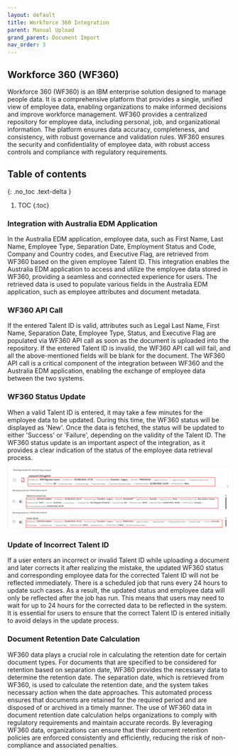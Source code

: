 ```yaml
---
layout: default
title: Workforce 360 Integration
parent: Manual Upload
grand_parent: Document Import
nav_order: 3
---
```


## Workforce 360 (WF360)

Workforce 360 (WF360) is an IBM enterprise solution designed to manage people data. It is a comprehensive platform that provides a single, unified view of employee data, enabling organizations to make informed decisions and improve workforce management. WF360 provides a centralized repository for employee data, including personal, job, and organizational information. The platform ensures data accuracy, completeness, and consistency, with robust governance and validation rules. WF360 ensures the security and confidentiality of employee data, with robust access controls and compliance with regulatory requirements.

## Table of contents
{: .no_toc .text-delta }

1. TOC
{:toc}

### Integration with Australia EDM Application

In the Australia EDM application, employee data, such as First Name, Last Name, Employee Type, Separation Date, Employment Status and Code, Company and Country codes, and Executive Flag, are retrieved from WF360 based on the given employee Talent ID. This integration enables the Australia EDM application to access and utilize the employee data stored in WF360, providing a seamless and connected experience for users. The retrieved data is used to populate various fields in the Australia EDM application, such as employee attributes and document metadata.


### WF360 API Call

If the entered Talent ID is valid, attributes such as Legal Last Name, First Name, Separation Date, Employee Type, Status, and Executive Flag are populated via WF360 API call as soon as the document is uploaded into the repository. If the entered Talent ID is invalid, the WF360 API call will fail, and all the above-mentioned fields will be blank for the document. The WF360 API call is a critical component of the integration between WF360 and the Australia EDM application, enabling the exchange of employee data between the two systems.


### WF360 Status Update

When a valid Talent ID is entered, it may take a few minutes for the employee data to be updated. During this time, the WF360 status will be displayed as 'New'. Once the data is fetched, the status will be updated to either 'Success' or 'Failure', depending on the validity of the Talent ID. The WF360 status update is an important aspect of the integration, as it provides a clear indication of the status of the employee data retrieval process.

![image](assets/images/wf01.png)
![image](assets/images/wf02.png)
![image](assets/images/wf03.png)

### Update of Incorrect Talent ID

If a user enters an incorrect or invalid Talent ID while uploading a document and later corrects it after realizing the mistake, the updated WF360 status and corresponding employee data for the corrected Talent ID will not be reflected immediately. There is a scheduled job that runs every 24 hours to update such cases. As a result, the updated status and employee data will only be reflected after the job has run. This means that users may need to wait for up to 24 hours for the corrected data to be reflected in the system. It is essential for users to ensure that the correct Talent ID is entered initially to avoid delays in the update process.


### Document Retention Date Calculation

WF360 data plays a crucial role in calculating the retention date for certain document types. For documents that are specified to be considered for retention based on separation date, WF360 provides the necessary data to determine the retention date. The separation date, which is retrieved from WF360, is used to calculate the retention date, and the system takes necessary action when the date approaches. This automated process ensures that documents are retained for the required period and are disposed of or archived in a timely manner. The use of WF360 data in document retention date calculation helps organizations to comply with regulatory requirements and maintain accurate records. By leveraging WF360 data, organizations can ensure that their document retention policies are enforced consistently and efficiently, reducing the risk of non-compliance and associated penalties.